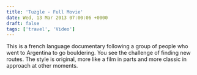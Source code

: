 ```yaml
---
title: 'Tuzgle - Full Movie'
date: Wed, 13 Mar 2013 07:00:06 +0000
draft: false
tags: ['travel', 'Video']
---
```


This is a french language documentary following a group of people who went to Argentina to go bouldering. You see the challenge of finding new routes. The style is original, more like a film in parts and more classic in approach at other moments.